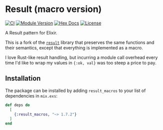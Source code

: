 # Result (macro version)

[![CI](https://github.com/kzemek/result_macros/actions/workflows/elixir.yml/badge.svg)](https://github.com/kzemek/result_macros/actions/workflows/ci.yml)
[![Module Version](https://img.shields.io/hexpm/v/result_macros.svg)](https://hex.pm/packages/result_macros)
[![Hex Docs](https://img.shields.io/badge/hex-docs-lightgreen.svg)](https://hexdocs.pm/result_macros/)
[![License](https://img.shields.io/hexpm/l/result_macros.svg)](https://github.com/kzemek/result_macros/blob/master/LICENSE)

A Result pattern for Elixir.

This is a fork of the [`result`](https://github.com/iodevs/result) library that preserves the same
functions and their semantics, except that everything is implemented as a macro.

I love Rust-like result handling, but incurring a module call overhead every time I'd like to wrap
my values in `{:ok, val}` was too steep a price to pay.

## Installation

The package can be installed by adding `result_macros` to your list of dependencies in `mix.exs`:

```elixir
def deps do
  [
    {:result_macros, "~> 1.7.2"}
  ]
end
```
